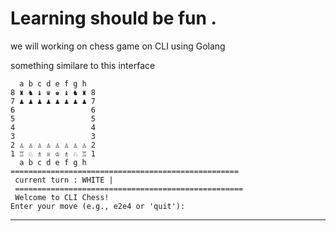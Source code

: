 # Learning should be fun .

we will working on chess game on CLI using Golang

something similare to this interface
```
  a b c d e f g h
8 ♜ ♞ ♝ ♛ ♚ ♝ ♞ ♜ 8
7 ♟ ♟ ♟ ♟ ♟ ♟ ♟ ♟ 7
6                 6
5                 5
4                 4
3                 3
2 ♙ ♙ ♙ ♙ ♙ ♙ ♙ ♙ 2
1 ♖ ♘ ♗ ♕ ♔ ♗ ♘ ♖ 1
  a b c d e f g h
===================================================
 current turn : WHITE | 
 ===================================================
 Welcome to CLI Chess!
Enter your move (e.g., e2e4 or 'quit'):
```
----

